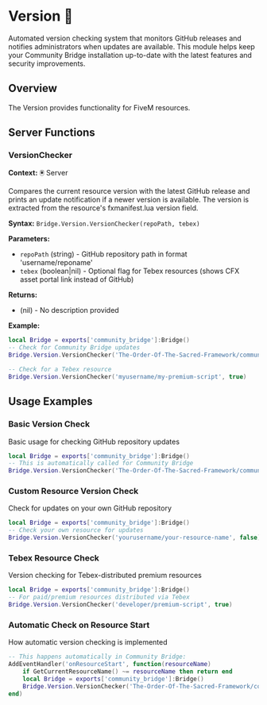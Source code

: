 # Version 🔄

<!--META
nav: true
toc: true
description: Automated version checking system that monitors GitHub releases and notifies administrators when updates are available. This module helps keep your Community Bridge installation up-to-date with the latest features and security improvements.
-->

Automated version checking system that monitors GitHub releases and notifies administrators when updates are available. This module helps keep your Community Bridge installation up-to-date with the latest features and security improvements.

## Overview

The Version provides functionality for FiveM resources.

## Server Functions

### VersionChecker

<!--TOC: VersionChecker-->

**Context:** 🖲️ Server

Compares the current resource version with the latest GitHub release and prints an update notification if a newer version is available. The version is extracted from the resource's fxmanifest.lua version field.

**Syntax:** `Bridge.Version.VersionChecker(repoPath, tebex)`

**Parameters:**
- `repoPath` (string) - GitHub repository path in format 'username/reponame'
- `tebex` (boolean|nil) - Optional flag for Tebex resources (shows CFX asset portal link instead of GitHub)

**Returns:**
- (nil) - No description provided

**Example:**
```lua
local Bridge = exports['community_bridge']:Bridge()
-- Check for Community Bridge updates
Bridge.Version.VersionChecker('The-Order-Of-The-Sacred-Framework/community_bridge', false)

-- Check for a Tebex resource
Bridge.Version.VersionChecker('myusername/my-premium-script', true)
```

## Usage Examples

### Basic Version Check

Basic usage for checking GitHub repository updates

```lua
local Bridge = exports['community_bridge']:Bridge()
-- This is automatically called for Community Bridge
Bridge.Version.VersionChecker('The-Order-Of-The-Sacred-Framework/community_bridge')
```

### Custom Resource Version Check

Check for updates on your own GitHub repository

```lua
local Bridge = exports['community_bridge']:Bridge()
-- Check your own resource for updates
Bridge.Version.VersionChecker('yourusername/your-resource-name', false)
```

### Tebex Resource Check

Version checking for Tebex-distributed premium resources

```lua
local Bridge = exports['community_bridge']:Bridge()
-- For paid/premium resources distributed via Tebex
Bridge.Version.VersionChecker('developer/premium-script', true)
```

### Automatic Check on Resource Start

How automatic version checking is implemented

```lua
-- This happens automatically in Community Bridge:
AddEventHandler('onResourceStart', function(resourceName)
    if GetCurrentResourceName() ~= resourceName then return end
    local Bridge = exports['community_bridge']:Bridge()
    Bridge.Version.VersionChecker('The-Order-Of-The-Sacred-Framework/community_bridge')
end)
```

